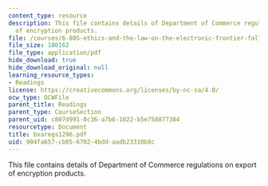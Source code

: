 ```yaml
---
content_type: resource
description: This file contains details of Department of Commerce regulations on export
  of encryption products.
file: /courses/6-805-ethics-and-the-law-on-the-electronic-frontier-fall-2005/904fa657cb8567024bddaadb23310b8c_bxaregs1296.pdf
file_size: 180162
file_type: application/pdf
hide_download: true
hide_download_original: null
learning_resource_types:
- Readings
license: https://creativecommons.org/licenses/by-nc-sa/4.0/
ocw_type: OCWFile
parent_title: Readings
parent_type: CourseSection
parent_uid: c807d991-0c36-a7b6-1022-b5e758877384
resourcetype: Document
title: bxaregs1296.pdf
uid: 904fa657-cb85-6702-4bdd-aadb23310b8c
---
```

This file contains details of Department of Commerce regulations on export of encryption products.